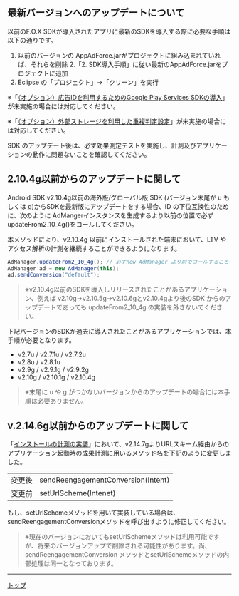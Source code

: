 ## 最新バージョンへのアップデートについて

以前のF.O.X SDKが導入されたアプリに最新のSDKを導入する際に必要な手順は以下の通りです。

1. 以前のバージョンの AppAdForce.jarがプロジェクトに組み込まれていれば、それらを削除
2.「2. SDK導入手順」に従い最新のAppAdForce.jarをプロジェクトに追加
3. Eclipse の「プロジェクト」→「クリーン」を実行


※「[（オプション）広告IDを利用するためのGoogle Play Services SDKの導入](../../google_play_services/ja/)」が未実施の場合には対応してください。


※「[（オプション）外部ストレージを利用した重複判定設定](../../external_storage/ja/)」が未実施の場合には対応してください。

SDK のアップデート後は、必ず効果測定テストを実施し、計測及びアプリケーションの動作に問題ないことを確認してください。


## 2.10.4g以前からのアップデートに関して

Android SDK v2.10.4g以前の海外版/グローバル版 SDK (バージョン末尾が u もしくは g)からSDKを最新版にアップデートをする場合、ID の下位互換性のために、次のように AdMangerインスタンスを生成するより以前の位置で必ずupdateFrom2_10_4g()をコールしてください。

本メソッドにより、v2.10.4g 以前にインストールされた端末において、LTV やアクセス解析の計測を継続することができるようになります。


```java
AdManager.updateFrom2_10_4g(); // 必ずnew AdManager より前でコールすること
AdManager ad = new AdManager(this);
ad.sendConversion("default");
```

> ※v2.10.4g以前のSDKを導入しリリースされたことがあるアプリケーション、例えば v2.10g→v2.10.5g→v2.10.6gとv2.10.4gより後のSDK からのアップデートであっても updateFrom2_10_4g の実装を外さないでください。


下記バージョンのSDKか過去に導入されたことがあるアプリケーションでは、本手順が必要となります。

* v2.7u / v2.7.1u / v2.7.2u
* v2.8u / v2.8.1u
* v2.9g / v2.9.1g / v2.9.2g
* v2.10g / v2.10.1g / v2.10.4g

> ※末尾に u や g がつかないバージョンからのアップデートの場合には本手順は必要ありません。


## v.2.14.6g以前からのアップデートに関して


「[インストールの計測の実装](/lang/ja//doc/send_conversion/README.md)」において、v2.14.7gよりURLスキーム経由からのアプリケーション起動時の成果計測に用いるメソッド名を下記のように変更しました。

<table>
  <tr>
    <td>変更後</td>
    <td>sendReengagementConversion(Intent)</td>
  </tr>
  <tr>
    <td>変更前</td>
    <td>setUrlScheme(Intenet)</td>
  </tr>
</table>

もし、setUrlSchemeメソッドを用いて実装している場合は、sendReengagementConversionメソッドを呼び出すように修正してください。

> ※現在のバージョンにおいてもsetUrlSchemeメソッドは利用可能ですが、将来のバージョンアップで削除される可能性があります。尚、sendReengagementConversion メソッドとsetUrlSchemeメソッドの内部処理は同一となっております。


---
[トップ](/lang/ja/README.md)
